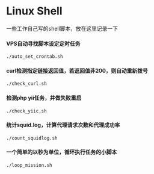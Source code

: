 # Linux Shell
一些工作自己写的shell脚本，放在这里记录一下


#### VPS自动寻找脚本设定定时任务

```console
./auto_set_crontab.sh
```

#### curl检测指定链接返回值，若返回值非200，则自动重新拨号

```console
./check_curl.sh
```

#### 检测php yii任务，并做失败重启

```console
./check_yiic.sh
```

#### 统计squid.log，计算代理请求次数和代理成功率

```console
./count_squidlog.sh
```

#### 一个简单的以秒为单位，循环执行任务的小脚本

```console
./loop_mission.sh
```

